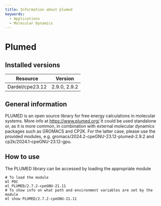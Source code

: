 ```yaml
---
title: Information about plumed
keywords:
  - Applications
  - Molecular Dynamics
---
```

# Plumed

## Installed versions

| Resource | Version |
|---|---|
| Dardel/cpe23.12 | 2.9.0, 2.9.2 |

## General information

PLUMED is an open source library for free energy calculations in molecular systems. More info at https://www.plumed.org/
It could be used standalone or, as it is more common, in combination with external molecular dynamics packages such as GROMACS and CP2K. For the latter case, please use the provided modules, e.g. gromacs/2024.2-cpeGNU-23.12-plumed-2.9.2 and cp2k/2024.1-cpeGNU-23.12-gpu.

## How to use

The PLUMED library can be accessed by loading the appropriate module
```
# To load the module
ml PDC
ml PLUMED/2.7.2-cpeGNU-21.11
# To show info on what path and environment variables are set by the module
ml show PLUMED/2.7.2-cpeGNU-21.11
```

